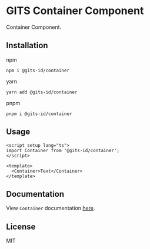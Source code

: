 # GITS Container Component

Container Component.

## Installation

npm

```
npm i @gits-id/container
```

yarn

```
yarn add @gits-id/container
```

pnpm

```
pnpm i @gits-id/container
```

## Usage

```vue
<script setup lang="ts">
import Container from '@gits-id/container';
</script>

<template>
  <Container>Text</Container>
</template>
```

## Documentation

View `Container` documentation [here](https://gits-ui.web.app/?path=/story/components-container--default).

## License

MIT
